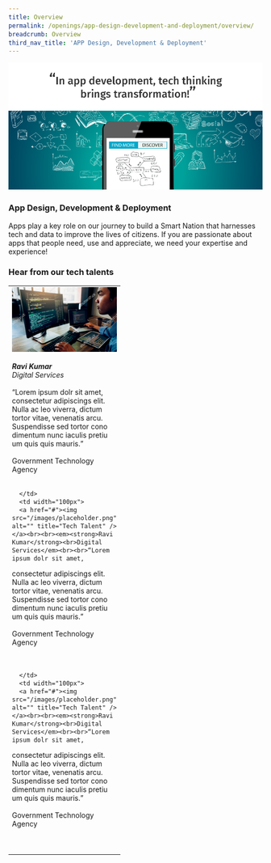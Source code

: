 ```yaml
---
title: Overview
permalink: /openings/app-design-development-and-deployment/overview/
breadcrumb: Overview
third_nav_title: 'APP Design, Development & Deployment'
---
```

![](/images/hero-in-app-design.png)

### **App Design, Development & Deployment**

Apps play a key role on our journey to build a Smart Nation that harnesses tech and data 
to improve the lives of citizens. If you are passionate about apps that people need, use and appreciate, we need your expertise and experience! 

### **Hear from our tech talents**

<table width="300px">
<tbody>
      <td width="100px">
      <a href="#"><img src="/images/placeholder.png" alt="" title="Tech Talent" /></a><br><br><em><strong>Ravi Kumar</strong><br>Digital Services</em><br><br>“Lorem ipsum dolr sit amet,
consectetur adipiscings elit. Nulla ac leo viverra, dictum tortor vitae, venenatis arcu. Suspendisse sed tortor cono dimentum nunc iaculis pretiu um quis quis mauris.”<br><br>Government Technology Agency    
      <br><br>
      
      </td>
      <td width="100px">
      <a href="#"><img src="/images/placeholder.png" alt="" title="Tech Talent" /></a><br><br><em><strong>Ravi Kumar</strong><br>Digital Services</em><br><br>“Lorem ipsum dolr sit amet,
consectetur adipiscings elit. Nulla ac leo viverra, dictum tortor vitae, venenatis arcu. Suspendisse sed tortor cono dimentum nunc iaculis pretiu um quis quis mauris.”<br><br>Government Technology Agency    
      <br><br>
      
      </td>
      <td width="100px">
      <a href="#"><img src="/images/placeholder.png" alt="" title="Tech Talent" /></a><br><br><em><strong>Ravi Kumar</strong><br>Digital Services</em><br><br>“Lorem ipsum dolr sit amet,
consectetur adipiscings elit. Nulla ac leo viverra, dictum tortor vitae, venenatis arcu. Suspendisse sed tortor cono dimentum nunc iaculis pretiu um quis quis mauris.”<br><br>Government Technology Agency    
      <br><br>
      </td>
  </tbody>
</table>